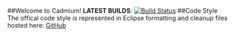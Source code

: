##Welcome to Cadmium!
**LATEST BUILDS**: [![Build Status](http://ci.sci4me.com/job/Cadmium/badge/icon)](http://ci.sci4me.com/job/Cadmium)
##Code Style
The offical code style is represented in Eclipse formatting and cleanup files hosted here: [GitHub](http://github.com/sci4me/EclipseTools)
